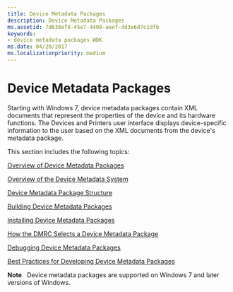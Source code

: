 ```yaml
---
title: Device Metadata Packages
description: Device Metadata Packages
ms.assetid: 7d638ef8-45e7-4400-aeef-dd3e6d7c1dfb
keywords:
- device metadata packages WDK
ms.date: 04/20/2017
ms.localizationpriority: medium
---
```


# Device Metadata Packages


Starting with Windows 7, device metadata packages contain XML documents that represent the properties of the device and its hardware functions. The Devices and Printers user interface displays device-specific information to the user based on the XML documents from the device's metadata package.

This section includes the following topics:

[Overview of Device Metadata Packages](overview-of-device-metadata-packages.md)

[Overview of the Device Metadata System](overview-of-the-device-metadata-system.md)

[Device Metadata Package Structure](device-metadata-package-components.md)

[Building Device Metadata Packages](building-device-metadata-packages.md)

[Installing Device Metadata Packages](installing-device-metadata-packages.md)

[How the DMRC Selects a Device Metadata Package](how-the-dmrc-selects-a-device-metadata-package.md)

[Debugging Device Metadata Packages](debugging-device-metadata-packages.md)

[Best Practices for Developing Device Metadata Packages](best-practices-for-developing-device-metadata-packages.md)

**Note**   Device metadata packages are supported on Windows 7 and later versions of Windows.

 

 

 





